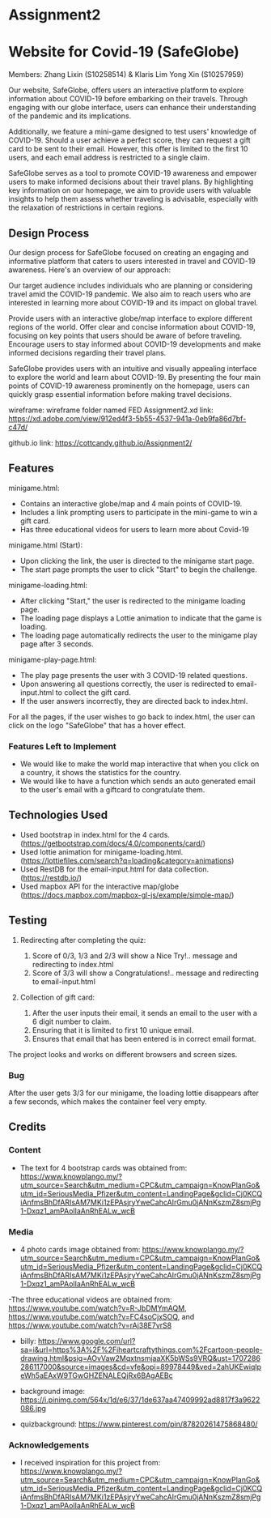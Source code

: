 # Assignment2
# Website for Covid-19 (SafeGlobe)

Members: Zhang Lixin (S10258514) & Klaris Lim Yong Xin (S10257959)

Our website, SafeGlobe, offers users an interactive platform to explore information about COVID-19 before embarking on their travels. Through engaging with our globe interface, users can enhance their understanding of the pandemic and its implications.

Additionally, we feature a mini-game designed to test users' knowledge of COVID-19. Should a user achieve a perfect score, they can request a gift card to be sent to their email. However, this offer is limited to the first 10 users, and each email address is restricted to a single claim.

SafeGlobe serves as a tool to promote COVID-19 awareness and empower users to make informed decisions about their travel plans. By highlighting key information on our homepage, we aim to provide users with valuable insights to help them assess whether traveling is advisable, especially with the relaxation of restrictions in certain regions.


## Design Process

Our design process for SafeGlobe focused on creating an engaging and informative platform that caters to users interested in travel and COVID-19 awareness. Here's an overview of our approach:

Our target audience includes individuals who are planning or considering travel amid the COVID-19 pandemic. We also aim to reach users who are interested in learning more about COVID-19 and its impact on global travel.

Provide users with an interactive globe/map interface to explore different regions of the world. Offer clear and concise information about COVID-19, focusing on key points that users should be aware of before traveling. Encourage users to stay informed about COVID-19 developments and make informed decisions regarding their travel plans.

SafeGlobe provides users with an intuitive and visually appealing interface to explore the world and learn about COVID-19. By presenting the four main points of COVID-19 awareness prominently on the homepage, users can quickly grasp essential information before making travel decisions.

wireframe: wireframe folder named FED Assignment2.xd
link: https://xd.adobe.com/view/912ed4f3-5b55-4537-941a-0eb9fa86d7bf-c47d/

github.io link: https://cottcandy.github.io/Assignment2/

## Features

minigame.html:
- Contains an interactive globe/map and 4 main points of COVID-19.
- Includes a link prompting users to participate in the mini-game to win a gift card.
- Has three educational videos for users to learn more about Covid-19

minigame.html (Start):
- Upon clicking the link, the user is directed to the minigame start page.
- The start page prompts the user to click "Start" to begin the challenge.

minigame-loading.html:
- After clicking "Start," the user is redirected to the minigame loading page.
- The loading page displays a Lottie animation to indicate that the game is loading.
- The loading page automatically redirects the user to the minigame play page after 3 seconds.

minigame-play-page.html:
- The play page presents the user with 3 COVID-19 related questions.
- Upon answering all questions correctly, the user is redirected to email-input.html to collect the gift card.
- If the user answers incorrectly, they are directed back to index.html.

For all the pages, if the user wishes to go back to index.html, the user can click on the logo "SafeGlobe" that has a hover effect.

### Features Left to Implement
- We would like to make the world map interactive that when you click on a country, it shows the statistics for the country.
- We would like to have a function which sends an auto generated email to the user's email with a giftcard to congratulate them.


## Technologies Used
- Used bootstrap in index.html for the 4 cards. (https://getbootstrap.com/docs/4.0/components/card/)
- Used lottie animation for minigame-loading.html. (https://lottiefiles.com/search?q=loading&category=animations)
- Used RestDB for the email-input.html for data collection. (https://restdb.io/)
- Used mapbox API for the interactive map/globe (https://docs.mapbox.com/mapbox-gl-js/example/simple-map/) 


## Testing
1. Redirecting after completing the quiz:
    1. Score of 0/3, 1/3 and 2/3 will show a Nice Try!.. message and redirecting to index.html
    2. Score of 3/3 will show a Congratulations!.. message and redirecting to email-input.html

2. Collection of gift card:
    1. After the user inputs their email, it sends an email to the user with a 6 digit number to claim.
    2. Ensuring that it is limited to first 10 unique email.
    3. Ensures that email that has been entered is in correct email format.
   
The project looks and works on different browsers and screen sizes.

### Bug
After the user gets 3/3 for our minigame, the loading lottie disappears after a few seconds, which makes the container feel very empty.

## Credits

### Content
- The text for 4 bootstrap cards was obtained from: https://www.knowplango.my/?utm_source=Search&utm_medium=CPC&utm_campaign=KnowPlanGo&utm_id=SeriousMedia_Pfizer&utm_content=LandingPage&gclid=Cj0KCQiAnfmsBhDfARIsAM7MKi1zEPAsjryYweCahcAIrGmu0jANnKszmZ8smjPg1-Dxqz1_amPAolIaAnRhEALw_wcB


### Media
- 4 photo cards image obtained from: https://www.knowplango.my/?utm_source=Search&utm_medium=CPC&utm_campaign=KnowPlanGo&utm_id=SeriousMedia_Pfizer&utm_content=LandingPage&gclid=Cj0KCQiAnfmsBhDfARIsAM7MKi1zEPAsjryYweCahcAIrGmu0jANnKszmZ8smjPg1-Dxqz1_amPAolIaAnRhEALw_wcB

-The three educational videos are obtained from: https://www.youtube.com/watch?v=R-JbDMYmAQM, https://www.youtube.com/watch?v=FC4soCjxSOQ, and https://www.youtube.com/watch?v=rAj38E7vrS8

- billy: https://www.google.com/url?sa=i&url=https%3A%2F%2Fiheartcraftythings.com%2Fcartoon-people-drawing.html&psig=AOvVaw2MqxtnsmjaaXK5bWSs9VRQ&ust=1707286286117000&source=images&cd=vfe&opi=89978449&ved=2ahUKEwiqlpeWh5aEAxW9TGwGHZENALEQjRx6BAgAEBc

- background image: https://i.pinimg.com/564x/1d/e6/37/1de637aa47409992ad8817f3a9622086.jpg

- quizbackground: https://www.pinterest.com/pin/87820261475868480/
  
  
### Acknowledgements

- I received inspiration for this project from: https://www.knowplango.my/?utm_source=Search&utm_medium=CPC&utm_campaign=KnowPlanGo&utm_id=SeriousMedia_Pfizer&utm_content=LandingPage&gclid=Cj0KCQiAnfmsBhDfARIsAM7MKi1zEPAsjryYweCahcAIrGmu0jANnKszmZ8smjPg1-Dxqz1_amPAolIaAnRhEALw_wcB
